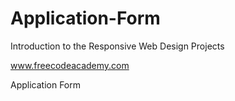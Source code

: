 # Application-Form

Introduction to the Responsive Web Design Projects

www.freecodeacademy.com

Application Form